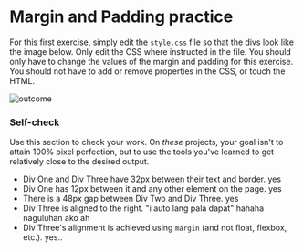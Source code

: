 # Margin and Padding practice

For this first exercise, simply edit the `style.css` file so that the divs look like the image below. Only edit the CSS where instructed in the file.  You should only have to change the values of the margin and padding for this exercise. You should not have to add or remove properties in the CSS, or touch the HTML.

![outcome](./desired-outcome.png)

### Self-check 
Use this section to check your work. On _these_ projects, your goal isn't to attain 100% pixel perfection, but to use the tools you've learned to get relatively close to the desired output.

- Div One and Div Three have 32px between their text and border. yes 
- Div One has 12px between it and any other element on the page. yes
- There is a 48px gap between Div Two and Div Three. yes
- Div Three is aligned to the right. "i auto lang pala dapat" hahaha naguluhan ako ah
- Div Three's alignment is achieved using `margin` (and not float, flexbox, etc.). yes..